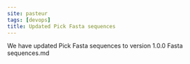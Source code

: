 ```yaml
---
site: pasteur
tags: [devops]
title: Updated Pick Fasta sequences
---
```


We have updated Pick Fasta sequences to  version 1.0.0 Fasta sequences.md
